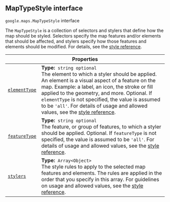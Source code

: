 
<devsite-heading text=" MapTypeStyle interface" for="MapTypeStyle" level="h2" link="" toc="" back-to-top=""><h2 id="MapTypeStyle" is-upgraded="">MapTypeStyle interface </h2></devsite-heading>
<p>
<code translate="no" dir="ltr"><span itemprop="path">google.maps</span>.<span itemprop="name">MapTypeStyle</span></code>
interface
</p>
<p>The <code translate="no" dir="ltr">MapTypeStyle</code> is a collection of selectors and stylers that define how the map should be styled. Selectors specify the map features and/or elements that should be affected, and stylers specify how those features and elements should be modified. For details, see the <a href="/maps/documentation/javascript/style-reference">style reference</a>.</p>
<div class="devsite-table-wrapper"><table class="properties responsive" summary="interface MapTypeStyle - Properties">
<thead>
<tr><th colspan="2">Properties</th>
</tr></thead>
<tbody>
<tr id="MapTypeStyle.elementType">
<td itemprop="property"><code translate="no" dir="ltr"><a class="secret-link" href="#MapTypeStyle.elementType"><span>elementType</span></a></code></td>
<td><div><strong>Type:</strong>&nbsp; <code translate="no" dir="ltr">string <span class="optional-type-annotation">optional</span></code></div>
<div class="desc">The element to which a styler should be applied. An element is a visual aspect of a feature on the map. Example: a label, an icon, the stroke or fill applied to the geometry, and more. Optional. If <code translate="no" dir="ltr">elementType</code> is not specified, the value is assumed to be <code translate="no" dir="ltr">'all'</code>. For details of usage and allowed values, see the <a href="/maps/documentation/javascript/style-reference#style-elements">style reference</a>.</div></td>
</tr>
<tr id="MapTypeStyle.featureType">
<td itemprop="property"><code translate="no" dir="ltr"><a class="secret-link" href="#MapTypeStyle.featureType"><span>featureType</span></a></code></td>
<td><div><strong>Type:</strong>&nbsp; <code translate="no" dir="ltr">string <span class="optional-type-annotation">optional</span></code></div>
<div class="desc">The feature, or group of features, to which a styler should be applied. Optional. If <code translate="no" dir="ltr">featureType</code> is not specified, the value is assumed to be <code translate="no" dir="ltr">'all'</code>. For details of usage and allowed values, see the <a href="/maps/documentation/javascript/style-reference#style-features">style reference</a>.</div></td>
</tr>
<tr id="MapTypeStyle.stylers">
<td itemprop="property"><code translate="no" dir="ltr"><a class="secret-link" href="#MapTypeStyle.stylers"><span>stylers</span></a></code></td>
<td><div><strong>Type:</strong>&nbsp; <code translate="no" dir="ltr">Array&lt;Object&gt;</code></div>
<div class="desc">The style rules to apply to the selected map features and elements. The rules are applied in the order that you specify in this array. For guidelines on usage and allowed values, see the <a href="/maps/documentation/javascript/style-reference#stylers">style reference</a>.</div></td>
</tr>
</tbody>
</table></div>
<script src="replace_links.js"></script>
